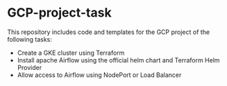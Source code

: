 # GCP-project-task

This repository includes code and templates for the GCP project of the following tasks:
- Create a GKE cluster using Terraform
- Install apache Airflow using the official helm chart and Terraform Helm
Provider
- Allow access to Airflow using NodePort or Load Balancer
